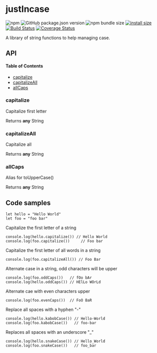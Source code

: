 # justIncase


![npm](https://img.shields.io/npm/v/@soggybag/justincase)
![GitHub package.json version](https://img.shields.io/github/package-json/v/soggybag/justincase.svg)
![npm bundle size](https://img.shields.io/bundlephobia/min/@soggybag/justincase.svg)
[![install size](https://packagephobia.now.sh/badge?p=@soggybag/justincase)](https://packagephobia.now.sh/result?p=@soggybag/justincase)
[![Build Status](https://travis-ci.org/soggybag/justincase.svg?branch=master)](https://travis-ci.org/soggybag/justincase)
[![Coverage Status](https://coveralls.io/repos/github/soggybag/justincase/badge.svg?branch=master)](https://coveralls.io/github/soggybag/justincase?branch=master)

A library of string functions to help managing case.

## API

<!-- Generated by documentation.js. Update this documentation by updating the source code. -->

#### Table of Contents

-   [capitalize](#capitalize)
-   [capitalizeAll](#capitalizeall)
-   [allCaps](#allcaps)

### capitalize

Capitalize first letter

Returns **any** String

### capitalizeAll

Capitalize all

Returns **any** String

### allCaps

Alias for toUpperCase()

Returns **any** String

## Code samples

    let hello = "Hello World"
    let foo = "foo bar"

Capitalize the first letter of a string

    console.log(hello.capitalize()) // Hello World
    console.log(foo.capitalize())	  // Foo bar

Capitalize the first letter of all words in a string

    console.log(foo.capitalizeAll()) // Foo Bar

Alternate case in a string, odd characters will be upper

    console.log(foo.oddCaps())   // fOo bAr
    console.log(hello.oddCaps()) // HElLo WOrLd

Alternate cae with even characters upper

    console.log(foo.evenCaps())  // FoO BaR

Replace all spaces with a hyphen "-"

    console.log(hello.kabobCase()) // Hello-World
    console.log(foo.kabobCase())   // foo-bar

Replaces all spaces with an underscore "\_"

    console.log(hello.snakeCase()) // Hello_World
    console.log(foo.snakeCase())   // foo_bar
